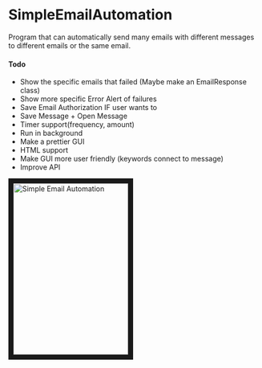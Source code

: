 # SimpleEmailAutomation
Program that can automatically send many emails with different messages to different emails or the same email.

#### Todo
* Show the specific emails that failed (Maybe make an EmailResponse class)
* Show more specific Error Alert of failures
* Save Email Authorization IF user wants to
* Save Message + Open Message
* Timer support(frequency, amount)
* Run in background
* Make a prettier GUI
* HTML support
* Make GUI more user friendly (keywords connect to message)
* Improve API

<a href="http://www.youtube.com/watch?feature=player_embedded&v=GZzOjqWasEc" target="_blank"><img src="https://i.imgur.com/Tdy8bmr.png" 
alt="Simple Email Automation" width="229" height="341" border="10" /></a>
